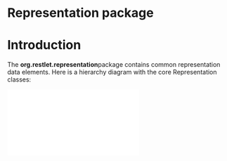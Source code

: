 Representation package
======================

Introduction
============

The **org.restlet.representation**package contains common representation
data elements. Here is a hierarchy diagram with the core Representation
classes:

![representations](Representation%20package-327_files/data.html "representations")

